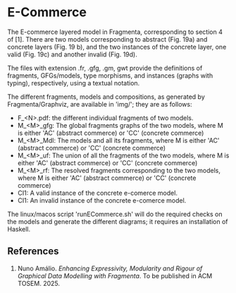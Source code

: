 # E-Commerce

The E-commerce layered model in Fragmenta, corresponding to section 4 of [1]. There are two models corresponding to abstract (Fig. 19a) and concrete layers (Fig. 19 b), and the two instances of the concrete layer, one valid (Fig. 19c) and another invalid (Fig. 19d).

The files with extension .fr, .gfg, .gm, gwt provide the definitions of fragments, GFGs/models, type morphisms, and instances (graphs with typing), respectively, using a textual notation.

The different fragments, models and compositions, as generated by Fragmenta/Graphviz, are available in 'img/';  they are as follows:
- F_\<N\>.pdf: the different individual fragments of two models.
- M_\<M\>_gfg: The global fragments graphs of the two models, where M is either 'AC' (abstract commerce) or 'CC' (concrete commerce)
- M_\<M\>_Mdl: The models and all its fragments, where M is either 'AC' (abstract commerce) or 'CC' (concrete commerce)
- M_\<M\>_uf: The union of all the fragments of the two models, where M is either 'AC' (abstract commerce) or 'CC' (concrete commerce)
- M_\<M\>_rf: The resolved fragments corresponding to the two models, where M is either 'AC' (abstract commerce) or 'CC' (concrete commerce)
- CI1: A valid instance of the concrete e-comerce model.
- CI1: An invalid instance of the concrete e-comerce model.

The linux/macos script 'runECommerce.sh' will do the required checks on the models and generate the different diagrams; it requires an installation of Haskell.

## References

1. Nuno Amálio. *Enhancing Expressivity, Modularity and Rigour of Graphical Data Modelling with Fragmenta*. To be published in ACM TOSEM. 2025.
